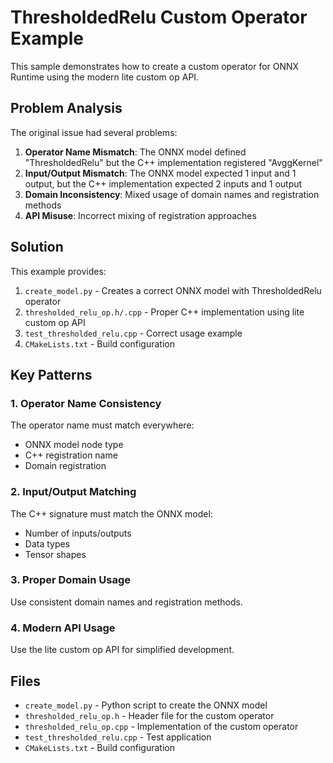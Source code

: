 # ThresholdedRelu Custom Operator Example

This sample demonstrates how to create a custom operator for ONNX Runtime using the modern lite custom op API.

## Problem Analysis

The original issue had several problems:

1. **Operator Name Mismatch**: The ONNX model defined "ThresholdedRelu" but the C++ implementation registered "AvggKernel"
2. **Input/Output Mismatch**: The ONNX model expected 1 input and 1 output, but the C++ implementation expected 2 inputs and 1 output
3. **Domain Inconsistency**: Mixed usage of domain names and registration methods
4. **API Misuse**: Incorrect mixing of registration approaches

## Solution

This example provides:

1. `create_model.py` - Creates a correct ONNX model with ThresholdedRelu operator
2. `thresholded_relu_op.h/.cpp` - Proper C++ implementation using lite custom op API
3. `test_thresholded_relu.cpp` - Correct usage example
4. `CMakeLists.txt` - Build configuration

## Key Patterns

### 1. Operator Name Consistency
The operator name must match everywhere:
- ONNX model node type
- C++ registration name  
- Domain registration

### 2. Input/Output Matching
The C++ signature must match the ONNX model:
- Number of inputs/outputs
- Data types
- Tensor shapes

### 3. Proper Domain Usage
Use consistent domain names and registration methods.

### 4. Modern API Usage
Use the lite custom op API for simplified development.

## Files

- `create_model.py` - Python script to create the ONNX model
- `thresholded_relu_op.h` - Header file for the custom operator
- `thresholded_relu_op.cpp` - Implementation of the custom operator
- `test_thresholded_relu.cpp` - Test application
- `CMakeLists.txt` - Build configuration